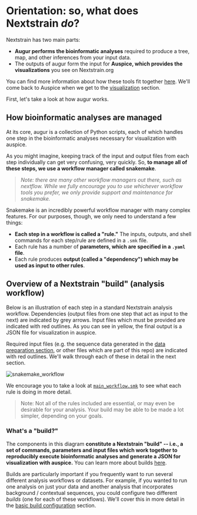 # Orientation: so, what does Nextstrain *do*?

Nextstrain has two main parts:
* **Augur performs the bioinformatic analyses** required to produce a tree, map, and other inferences from your input data.  
* The outputs of augur form the input for **Auspice, which provides the visualizations** you see on Nextstrain.org  

You can find more information about how these tools fit together [here](https://nextstrain.org/docs/getting-started/introduction). We'll come back to Auspice when we get to the [visualization](../visualization/sharing.md) section.

First, let's take a look at how augur works.

## How bioinformatic analyses are managed     

At its core, augur is a collection of Python scripts, each of which handles one step in the bioinformatic analyses necessary for visualization with auspice.

As you might imagine, keeping track of the input and output files from each step individually can get very confusing, very quickly.
So, **to manage all of these steps, we use a workflow manager called snakemake**.

> _Note: there are many other workflow managers out there, such as nextflow. While we fully encourage you to use whichever workflow tools you prefer, we only provide support and maintenance for snakemake._  

Snakemake is an incredibly powerful workflow manager with many complex features. For our purposes, though, we only need to understand a few things:  

* **Each step in a workflow is called a "rule."** The inputs, outputs, and shell commands for each step/rule are defined in a `.smk` file.    
* Each rule has a number of **parameters, which are specified in a `.yaml` file**.  
* Each rule produces **output (called a "dependency") which may be used as input to other rules**.

## Overview of a Nextstrain "build" (analysis workflow)
Below is an illustration of each step in a standard Nextstrain analysis workflow.
Dependencies (output files from one step that act as input to the next) are indicated by grey arrows. Input files which must be provided are indicated with red outlines. As you can see in yellow, the final output is a JSON file for visualization in auspice.

Required input files (e.g. the sequence data generated in the [data preparation section](../guides/data-prep.md), or other files which are part of this repo) are indicated with red outlines. We'll walk through each of these in detail in the next section.

![snakemake_workflow](../images/basic_snakemake_build.png)


We encourage you to take a look at [`main_workflow.smk`](https://github.com/nextstrain/ncov/blob/master/workflow/snakemake_rules/main_workflow.smk) to see what each rule is doing in more detail.  

>Note: Not all of the rules included are essential, or may even be desirable for your analysis. Your build may be able to be made a lot simpler, depending on your goals.

### What's a "build?"

The components in this diagram **constitute a Nextstrain "build" -- i.e., a set of commands, parameters and input files which work together to reproducibly execute bioinformatic analyses and generate a JSON for visualization with auspice.** You can learn more about builds [here](https://nextstrain.org/docs/bioinformatics/what-is-a-build).

Builds are particularly important if you frequently want to run several different analysis workflows or datasets. For example, if you wanted to run one analysis on just your data and another analysis that incorporates background / contextual sequences, you could configure two different _builds_ (one for each of these workflows). We'll cover this in more detail in the [basic build configuration](../tutorial/running.md) section.

